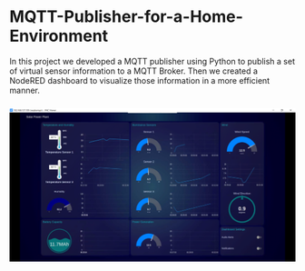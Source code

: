 # MQTT-Publisher-for-a-Home-Environment
In this project we developed a MQTT publisher using Python to publish a set of virtual sensor information to a MQTT Broker. Then we created a NodeRED dashboard to visualize those information in a more efficient manner.
###

![Image](https://github.com/ayodyawkh/MQTT-Publisher-for-a-Home-Environment/blob/c2945683c27104c7d49e6d94e3cb17ffb6daec3e/NodeRed%20Dashboard.PNG)
